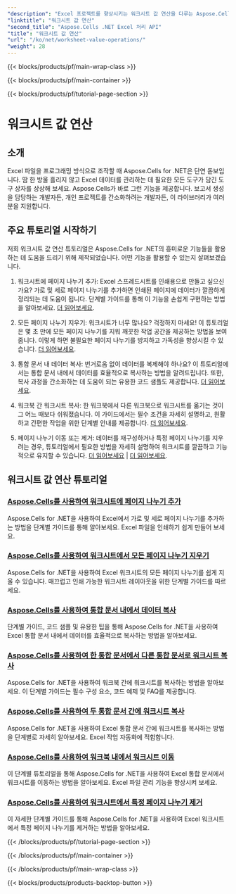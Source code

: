 ```yaml
---
"description": "Excel 프로젝트를 향상시키는 워크시트 값 연산을 다루는 Aspose.Cells for .NET에 대한 필수 자습서를 알아보세요."
"linktitle": "워크시트 값 연산"
"second_title": "Aspose.Cells .NET Excel 처리 API"
"title": "워크시트 값 연산"
"url": "/ko/net/worksheet-value-operations/"
"weight": 28
---
```


{{< blocks/products/pf/main-wrap-class >}}

{{< blocks/products/pf/main-container >}}

{{< blocks/products/pf/tutorial-page-section >}}

# 워크시트 값 연산

## 소개

Excel 파일을 프로그래밍 방식으로 조작할 때 Aspose.Cells for .NET은 단연 돋보입니다. 땀 한 방울 흘리지 않고 Excel 데이터를 관리하는 데 필요한 모든 도구가 담긴 도구 상자를 상상해 보세요. Aspose.Cells가 바로 그런 기능을 제공합니다. 보고서 생성을 담당하는 개발자든, 개인 프로젝트를 간소화하려는 개발자든, 이 라이브러리가 여러분을 지원합니다.

## 주요 튜토리얼 시작하기

저희 워크시트 값 연산 튜토리얼은 Aspose.Cells for .NET의 흥미로운 기능들을 활용하는 데 도움을 드리기 위해 제작되었습니다. 어떤 기능을 활용할 수 있는지 살펴보겠습니다.

1. 워크시트에 페이지 나누기 추가: Excel 스프레드시트를 인쇄용으로 만들고 싶으신가요? 가로 및 세로 페이지 나누기를 추가하면 인쇄된 페이지에 데이터가 깔끔하게 정리되는 데 도움이 됩니다. 단계별 가이드를 통해 이 기능을 손쉽게 구현하는 방법을 알아보세요. [더 읽어보세요](./add-page-breaks/).

2. 모든 페이지 나누기 지우기: 워크시트가 너무 많나요? 걱정하지 마세요! 이 튜토리얼은 몇 초 만에 모든 페이지 나누기를 지워 깨끗한 작업 공간을 제공하는 방법을 보여줍니다. 이렇게 하면 불필요한 페이지 나누기를 방지하고 가독성을 향상시킬 수 있습니다. [더 읽어보세요](./clear-all-page-breaks/).

3. 통합 문서 내 데이터 복사: 번거로움 없이 데이터를 복제해야 하나요? 이 튜토리얼에서는 통합 문서 내에서 데이터를 효율적으로 복사하는 방법을 알려드립니다. 또한, 복사 과정을 간소화하는 데 도움이 되는 유용한 코드 샘플도 제공합니다. [더 읽어보세요](./copy-data-within-workbook/).

4. 워크북 간 워크시트 복사: 한 워크북에서 다른 워크북으로 워크시트를 옮기는 것이 그 어느 때보다 쉬워졌습니다. 이 가이드에서는 필수 조건을 자세히 설명하고, 원활하고 간편한 작업을 위한 단계별 안내를 제공합니다. [더 읽어보세요](./copy-worksheet-between-workbooks/).

5. 페이지 나누기 이동 또는 제거: 데이터를 재구성하거나 특정 페이지 나누기를 지우려는 경우, 튜토리얼에서 필요한 방법을 자세히 설명하여 워크시트를 깔끔하고 기능적으로 유지할 수 있습니다. [더 읽어보세요](./move-worksheet-within-workbook/) | [더 읽어보세요](./remove-specific-page-break/).

## 워크시트 값 연산 튜토리얼
### [Aspose.Cells를 사용하여 워크시트에 페이지 나누기 추가](./add-page-breaks/)
Aspose.Cells for .NET을 사용하여 Excel에서 가로 및 세로 페이지 나누기를 추가하는 방법을 단계별 가이드를 통해 알아보세요. Excel 파일을 인쇄하기 쉽게 만들어 보세요.
### [Aspose.Cells를 사용하여 워크시트에서 모든 페이지 나누기 지우기](./clear-all-page-breaks/)
Aspose.Cells for .NET을 사용하여 Excel 워크시트의 모든 페이지 나누기를 쉽게 지울 수 있습니다. 매끄럽고 인쇄 가능한 워크시트 레이아웃을 위한 단계별 가이드를 따르세요.
### [Aspose.Cells를 사용하여 통합 문서 내에서 데이터 복사](./copy-data-within-workbook/)
단계별 가이드, 코드 샘플 및 유용한 팁을 통해 Aspose.Cells for .NET을 사용하여 Excel 통합 문서 내에서 데이터를 효율적으로 복사하는 방법을 알아보세요.
### [Aspose.Cells를 사용하여 한 통합 문서에서 다른 통합 문서로 워크시트 복사](./copy-worksheet-between-workbooks/)
Aspose.Cells for .NET을 사용하여 워크북 간에 워크시트를 복사하는 방법을 알아보세요. 이 단계별 가이드는 필수 구성 요소, 코드 예제 및 FAQ를 제공합니다.
### [Aspose.Cells를 사용하여 두 통합 문서 간에 워크시트 복사](./copy-worksheets-between-workbooks/)
Aspose.Cells for .NET을 사용하여 Excel 통합 문서 간에 워크시트를 복사하는 방법을 단계별로 자세히 알아보세요. Excel 작업 자동화에 적합합니다.
### [Aspose.Cells를 사용하여 워크북 내에서 워크시트 이동](./move-worksheet-within-workbook/)
이 단계별 튜토리얼을 통해 Aspose.Cells for .NET을 사용하여 Excel 통합 문서에서 워크시트를 이동하는 방법을 알아보세요. Excel 파일 관리 기능을 향상시켜 보세요.
### [Aspose.Cells를 사용하여 워크시트에서 특정 페이지 나누기 제거](./remove-specific-page-break/)
이 자세한 단계별 가이드를 통해 Aspose.Cells for .NET을 사용하여 Excel 워크시트에서 특정 페이지 나누기를 제거하는 방법을 알아보세요.

{{< /blocks/products/pf/tutorial-page-section >}}

{{< /blocks/products/pf/main-container >}}

{{< /blocks/products/pf/main-wrap-class >}}

{{< blocks/products/products-backtop-button >}}